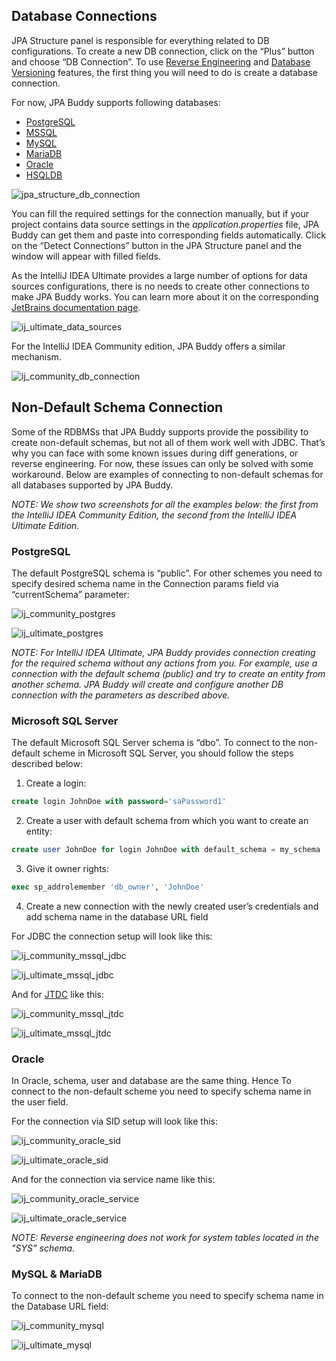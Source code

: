 ## Database Connections

JPA Structure panel is responsible for everything related to DB configurations. To create a new DB connection, click on the “Plus” button and choose “DB Connection”. To use [Reverse Engineering](https://www.jpa-buddy.com/documentation/reverse-engineering/) and [Database Versioning](https://www.jpa-buddy.com/documentation/database-versioning/) features, the first thing you will need to do is create a database connection.

For now, JPA Buddy supports following databases:

- [PostgreSQL](https://www.postgresql.org/)
- [MSSQL](https://www.microsoft.com/sql-server/sql-server-2019?rtc=1)
- [MySQL](https://www.mysql.com/)
- [MariaDB](https://mariadb.org/)
- [Oracle](https://www.oracle.com/database/)
- [HSQLDB](http://hsqldb.org/)

![jpa_structure_db_connection](img/jpa_structure_db_connection.jpeg)

You can fill the required settings for the connection manually, but if your project contains data source settings in the *application.properties* file, JPA Buddy can get them and paste into corresponding fields automatically. Click on the “Detect Connections” button in the JPA Structure panel and the window will appear with filled fields.

As the IntelliJ IDEA Ultimate provides a large number of options for data sources configurations, there is no needs to create other connections to make JPA Buddy works. You can learn more about it on the corresponding [JetBrains documentation page](https://www.jetbrains.com/help/idea/data-sources-and-drivers-dialog.html). 

![ij_ultimate_data_sources](img/ij_ultimate_data_sources.jpeg)

For the IntelliJ IDEA Community edition, JPA Buddy offers a similar mechanism.

![ij_community_db_connection](img/ij_community_db_connection.jpeg)

## Non-Default Schema Connection

Some of the RDBMSs that JPA Buddy supports provide the possibility to create non-default schemas, but not all of them work well with JDBC. That’s why you can face with some known issues during diff generations, or reverse engineering. For now, these issues can only be solved with some workaround. Below are examples of connecting to non-default schemas for all databases supported by JPA Buddy.

*NOTE: We show two screenshots for all the examples below: the first from the IntelliJ IDEA Community Edition, the second from the IntelliJ IDEA Ultimate Edition.*

### PostgreSQL

The default PostgreSQL schema is “public”. For other schemes you need to specify desired schema name in the Connection params field via “currentSchema” parameter:

![ij_community_postgres](img/ij_community_postgres.jpeg)

![ij_ultimate_postgres](img/ij_ultimate_postgres.jpeg)

*NOTE: For IntelliJ IDEA Ultimate, JPA Buddy provides connection creating for the required schema without any actions from you. For example, use a connection with the default schema (public) and try to create an entity from another schema. JPA Buddy will create and configure another DB connection with the parameters as described above.*

### Microsoft SQL Server

The default Microsoft SQL Server schema is “dbo”. To connect to the non-default scheme in Microsoft SQL Server, you should follow the steps described below: 

1. Create a login: 

```sql
create login JohnDoe with password='saPassword1'
```

2. Create a user with default schema from which you want to create an entity: 

```sql
create user JohnDoe for login JohnDoe with default_schema = my_schema 
```

3. Give it owner rights:

```sql
exec sp_addrolemember 'db_owner', 'JohnDoe' 
```

4. Create a new connection with the newly created user’s credentials and add schema name in the database URL field

For JDBC the connection setup will look like this:

![ij_community_mssql_jdbc](img/ij_community_mssql_jdbc.jpeg)

![ij_ultimate_mssql_jdbc](img/ij_ultimate_mssql_jdbc.jpeg)

And for [JTDC](http://jtds.sourceforge.net/faq.html) like this:

![ij_community_mssql_jtdc](img/ij_community_mssql_jtdc.jpeg)

![ij_ultimate_mssql_jtdc](img/ij_ultimate_mssql_jtdc.jpeg)

### Oracle

In Oracle, schema, user and database are the same thing. Hence To connect to the non-default scheme you need to specify schema name in the user field.

For the connection via SID setup will look like this:

![ij_community_oracle_sid](img/ij_community_oracle_sid.jpeg)

![ij_ultimate_oracle_sid](img/ij_ultimate_oracle_sid.jpeg)

And for the connection via service name like this:

![ij_community_oracle_service](img/ij_community_oracle_service.jpeg)

![ij_ultimate_oracle_service](img/ij_ultimate_oracle_service.jpeg)

*NOTE: Reverse engineering does not work for system tables located in the "SYS” schema.*

### MySQL & MariaDB

To connect to the non-default scheme you need to specify schema name in the Database URL field:

![ij_community_mysql](img/ij_community_mysql.jpeg)

![ij_ultimate_mysql](img/ij_ultimate_mysql.jpeg)

